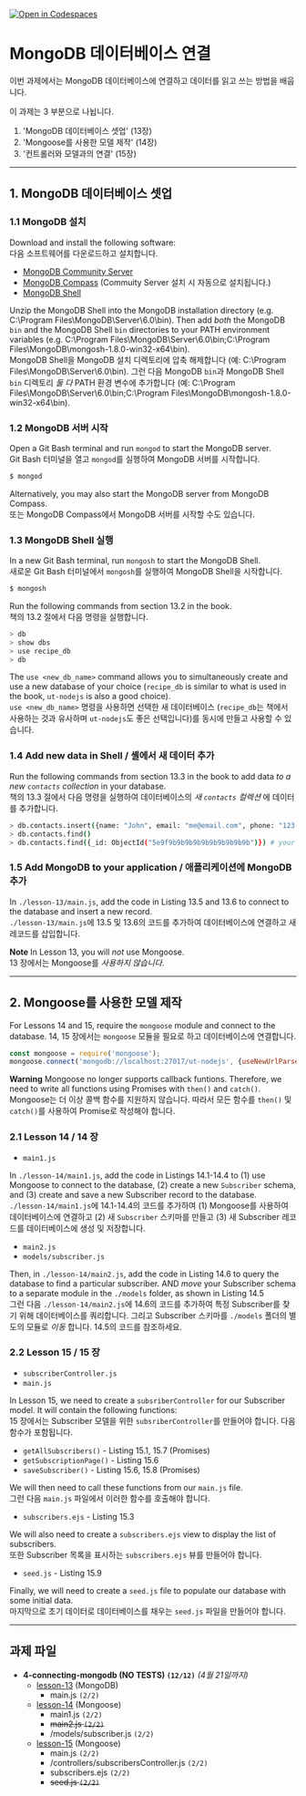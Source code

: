 [![Open in Codespaces](https://classroom.github.com/assets/launch-codespace-7f7980b617ed060a017424585567c406b6ee15c891e84e1186181d67ecf80aa0.svg)](https://classroom.github.com/open-in-codespaces?assignment_repo_id=14942159)
# MongoDB 데이터베이스 연결

이번 과제에서는 MongoDB 데이터베이스에 연결하고 데이터를 읽고 쓰는 방법을 배웁니다.

이 과제는 3 부분으로 나뉩니다.

1. 'MongoDB 데이터베이스 셋업' (13장)
2. 'Mongoose를 사용한 모델 제작' (14장)
3. '컨트롤러와 모델과의 연결' (15장)

---

## 1. MongoDB 데이터베이스 셋업

### 1.1 MongoDB 설치

Download and install the following software:<br>
다음 소프트웨어를 다운로드하고 설치합니다.

- [MongoDB Community Server](https://www.mongodb.com/download-center/community)
- [MongoDB Compass](https://www.mongodb.com/download-center/compass) (Commuity Server 설치 시 자동으로 설치됩니다.)
- [MongoDB Shell](https://www.mongodb.com/try/download/shell)

Unzip the MongoDB Shell into the MongoDB installation directory (e.g. C:\Program Files\MongoDB\Server\6.0\bin). Then add _both_ the MongoDB `bin` and the MongoDB Shell `bin` directories to your PATH environment variables (e.g. C:\Program Files\MongoDB\Server\6.0\bin;C:\Program Files\MongoDB\mongosh-1.8.0-win32-x64\bin).<br>
MongoDB Shell을 MongoDB 설치 디렉토리에 압축 해제합니다 (예: C:\Program Files\MongoDB\Server\6.0\bin). 그런 다음 MongoDB `bin`과 MongoDB Shell `bin` 디렉토리 _둘 다_ PATH 환경 변수에 추가합니다 (예: C:\Program Files\MongoDB\Server\6.0\bin;C:\Program Files\MongoDB\mongosh-1.8.0-win32-x64\bin).

### 1.2 MongoDB 서버 시작

Open a Git Bash terminal and run `mongod` to start the MongoDB server.<br>
Git Bash 터미널을 열고 `mongod`를 실행하여 MongoDB 서버를 시작합니다.

```bash
$ mongod
```

Alternatively, you may also start the MongoDB server from MongoDB Compass.<br>
또는 MongoDB Compass에서 MongoDB 서버를 시작할 수도 있습니다.

### 1.3 MongoDB Shell 실행

In a new Git Bash terminal, run `mongosh` to start the MongoDB Shell.<br>
새로운 Git Bash 터미널에서 `mongosh`를 실행하여 MongoDB Shell을 시작합니다.

```bash
$ mongosh
```

Run the following commands from section 13.2 in the book.<br>
책의 13.2 절에서 다음 명령을 실행합니다.

```bash
> db
> show dbs
> use recipe_db
> db
```

The `use <new_db_name>` command allows you to simultaneously create and use a new database of your choice (`recipe_db` is similar to what is used in the book, `ut-nodejs` is also a good choice).<br>
`use <new_db_name>` 명령을 사용하면 선택한 새 데이터베이스 (`recipe_db`는 책에서 사용하는 것과 유사하며 `ut-nodejs`도 좋은 선택입니다)를 동시에 만들고 사용할 수 있습니다.

### 1.4 Add new data in Shell / 셸에서 새 데이터 추가

Run the following commands from section 13.3 in the book to add data _to a new `contacts` collection_ in your database.<br>
책의 13.3 절에서 다음 명령을 실행하여 데이터베이스의 _새 `contacts` 컬렉션_ 에 데이터를 추가합니다.

```bash
> db.contacts.insert({name: "John", email: "me@email.com", phone: "123-456-7890"})
> db.contacts.find()
> db.contacts.find({_id: ObjectId("5e9f9b9b9b9b9b9b9b9b9b9b")}) # your ObjectId
```

### 1.5 Add MongoDB to your application / 애플리케이션에 MongoDB 추가

In `./lesson-13/main.js`, add the code in Listing 13.5 and 13.6 to connect to the database and insert a new record.<br>
`./lesson-13/main.js`에 13.5 및 13.6의 코드를 추가하여 데이터베이스에 연결하고 새 레코드를 삽입합니다.

**Note**
In Lesson 13, you will _not_ use Mongoose.<br>
13 장에서는 Mongoose를 _사용하지 않습니다_.

---

## 2. Mongoose를 사용한 모델 제작

For Lessons 14 and 15, require the `mongoose` module and connect to the database.
14, 15 장에서는 `mongoose` 모듈을 필요로 하고 데이터베이스에 연결합니다.

```js
const mongoose = require('mongoose');
mongoose.connect('mongodb://localhost:27017/ut-nodejs', {useNewUrlParser: true});
```

**Warning**
Mongoose no longer supports callback funtions. Therefore, we need to write all functions using Promises with `then()` and `catch()`.<br>
Mongoose는 더 이상 콜백 함수를 지원하지 않습니다. 따라서 모든 함수를 `then()` 및 `catch()`를 사용하여 Promise로 작성해야 합니다.

### 2.1 Lesson 14 / 14 장

- `main1.js`

In `./lesson-14/main1.js`, add the code in Listings 14.1-14.4 to (1) use Mongoose to connect to the database, (2) create a new `Subscriber` schema, and (3) create and save a new Subscriber record to the database.<br>
`./lesson-14/main1.js`에 14.1-14.4의 코드를 추가하여 (1) Mongoose를 사용하여 데이터베이스에 연결하고 (2) 새 `Subscriber` 스키마를 만들고 (3) 새 Subscriber 레코드를 데이터베이스에 생성 및 저장합니다.

- `main2.js`
- `models/subscriber.js`

Then, in `./lesson-14/main2.js`, add the code in Listing 14.6 to query the database to find a particular subscriber. AND _move_ your Subscriber schema to a separate module in the `./models` folder, as shown in Listing 14.5<br>
그런 다음 `./lesson-14/main2.js`에 14.6의 코드를 추가하여 특정 Subscriber를 찾기 위해 데이터베이스를 쿼리합니다. 그리고 Subscriber 스키마를 `./models` 폴더의 별도의 모듈로 _이동_ 합니다. 14.5의 코드를 참조하세요.

### 2.2 Lesson 15 / 15 장

- `subscriberController.js`
- `main.js`

In Lesson 15, we need to create a `subsriberController` for our Subscriber model. It will contain the following functions:<br>
15 장에서는 Subscriber 모델을 위한 `subsriberController`를 만들어야 합니다. 다음 함수가 포함됩니다.

- `getAllSubscribers()` - Listing 15.1, 15.7 (Promises)
- `getSubscriptionPage()` - Listing 15.6
- `saveSubscriber()` - Listing 15.6, 15.8 (Promises)

We will then need to call these functions from our `main.js` file.<br>
그런 다음 `main.js` 파일에서 이러한 함수를 호출해야 합니다.

- `subscribers.ejs` - Listing 15.3

We will also need to create a `subscribers.ejs` view to display the list of subscribers.<br>
또한 Subscriber 목록을 표시하는 `subscribers.ejs` 뷰를 만들어야 합니다.

- `seed.js` - Listing 15.9

Finally, we will need to create a `seed.js` file to populate our database with some initial data.<br>
마지막으로 초기 데이터로 데이터베이스를 채우는 `seed.js` 파일을 만들어야 합니다.

---

## 과제 파일

- **4-connecting-mongodb (NO TESTS) `(12/12)`** _(4월 21일까지)_
  - [lesson-13](./lesson-13) (MongoDB)
    - main.js `(2/2)`
  - [lesson-14](./lesson-14) (Mongoose)
    - main1.js `(2/2)`
    - <del>main2.js `(2/2)`</del>
    - /models/subscriber.js `(2/2)`
  - [lesson-15](./lesson-15) (Mongoose)
    - main.js `(2/2)`
    - /controllers/subscribersController.js `(2/2)`
    - subscribers.ejs `(2/2)`
    - <del>seed.js `(2/2)`</del>
